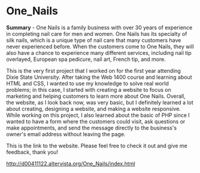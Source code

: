 # One_Nails

**Summary** - One Nails is a family business with over 30 years of experience in completing nail care for men and women. One Nails has its specialty of silk nails, which is a unique type of nail care that many customers have never experienced before. When the customers come to One Nails, they will also have a chance to experience many different services, including nail tip overlayed, European spa pedicure, nail art, French tip, and more.

This is the very first project that I worked on for the first year attending Dixie State University. After taking the Web 1400 course and learning about HTML and CSS, I wanted to use my knowledge to solve real world problems; in this case, I started with creating a website to focus on marketing and helping customers to learn more about One Nails. Overall, the website, as I look back now, was very basic, but I definitely learned a lot about creating, designing a website, and making a website responsive. While working on this project, I also learned about the basic of PHP since I wanted to have a form where the customers could visit, ask questions or make appointments, and send the message directly to the business's owner's email address without leaving the page.

This is the link to the website. Please feel free to check it out and give me feedback, thank you! 

http://d00411122.altervista.org/One_Nails/index.html
